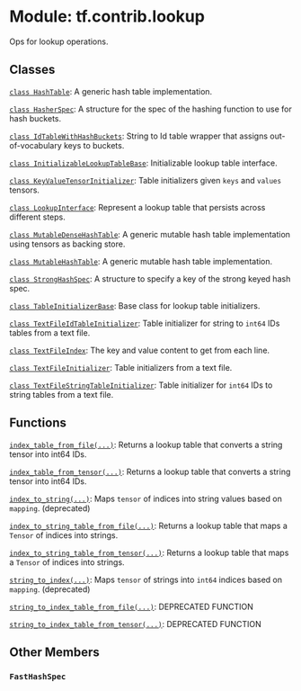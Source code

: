 <div itemscope itemtype="http://developers.google.com/ReferenceObject">
<meta itemprop="name" content="tf.contrib.lookup" />
<meta itemprop="path" content="Stable" />
<meta itemprop="property" content="FastHashSpec"/>
</div>

# Module: tf.contrib.lookup

Ops for lookup operations.



## Classes

[`class HashTable`](../../tf/contrib/lookup/HashTable.md): A generic hash table implementation.

[`class HasherSpec`](../../tf/contrib/lookup/HasherSpec.md): A structure for the spec of the hashing function to use for hash buckets.

[`class IdTableWithHashBuckets`](../../tf/contrib/lookup/IdTableWithHashBuckets.md): String to Id table wrapper that assigns out-of-vocabulary keys to buckets.

[`class InitializableLookupTableBase`](../../tf/contrib/lookup/InitializableLookupTableBase.md): Initializable lookup table interface.

[`class KeyValueTensorInitializer`](../../tf/lookup/KeyValueTensorInitializer.md): Table initializers given `keys` and `values` tensors.

[`class LookupInterface`](../../tf/contrib/lookup/LookupInterface.md): Represent a lookup table that persists across different steps.

[`class MutableDenseHashTable`](../../tf/lookup/experimental/DenseHashTable.md): A generic mutable hash table implementation using tensors as backing store.

[`class MutableHashTable`](../../tf/contrib/lookup/MutableHashTable.md): A generic mutable hash table implementation.

[`class StrongHashSpec`](../../tf/contrib/lookup/StrongHashSpec.md): A structure to specify a key of the strong keyed hash spec.

[`class TableInitializerBase`](../../tf/contrib/lookup/TableInitializerBase.md): Base class for lookup table initializers.

[`class TextFileIdTableInitializer`](../../tf/contrib/lookup/TextFileIdTableInitializer.md): Table initializer for string to `int64` IDs tables from a text file.

[`class TextFileIndex`](../../tf/lookup/TextFileIndex.md): The key and value content to get from each line.

[`class TextFileInitializer`](../../tf/lookup/TextFileInitializer.md): Table initializers from a text file.

[`class TextFileStringTableInitializer`](../../tf/contrib/lookup/TextFileStringTableInitializer.md): Table initializer for `int64` IDs to string tables from a text file.

## Functions

[`index_table_from_file(...)`](../../tf/contrib/lookup/index_table_from_file.md): Returns a lookup table that converts a string tensor into int64 IDs.

[`index_table_from_tensor(...)`](../../tf/contrib/lookup/index_table_from_tensor.md): Returns a lookup table that converts a string tensor into int64 IDs.

[`index_to_string(...)`](../../tf/contrib/lookup/index_to_string.md): Maps `tensor` of indices into string values based on `mapping`. (deprecated)

[`index_to_string_table_from_file(...)`](../../tf/contrib/lookup/index_to_string_table_from_file.md): Returns a lookup table that maps a `Tensor` of indices into strings.

[`index_to_string_table_from_tensor(...)`](../../tf/contrib/lookup/index_to_string_table_from_tensor.md): Returns a lookup table that maps a `Tensor` of indices into strings.

[`string_to_index(...)`](../../tf/contrib/lookup/string_to_index.md): Maps `tensor` of strings into `int64` indices based on `mapping`. (deprecated)

[`string_to_index_table_from_file(...)`](../../tf/contrib/lookup/string_to_index_table_from_file.md): DEPRECATED FUNCTION

[`string_to_index_table_from_tensor(...)`](../../tf/contrib/lookup/string_to_index_table_from_tensor.md): DEPRECATED FUNCTION

## Other Members

<h3 id="FastHashSpec"><code>FastHashSpec</code></h3>


